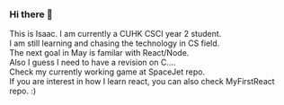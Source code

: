 ### Hi there 👋

This is Isaac. I am currently a CUHK CSCI year 2 student.\
I am still learning and chasing the technology in CS field.\
The next goal in May is familar with React/Node.\
Also I guess I need to have a revision on C....\
Check my currently working game at SpaceJet repo.\
If you are interest in how I learn react, you can also check MyFirstReact repo. :)
